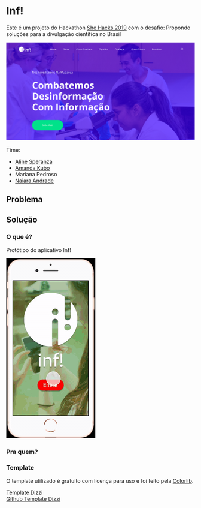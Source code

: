 # Inf!

Este é um projeto do Hackathon [She Hacks 2019](https://shehacks.xyz/) com o desafio: Propondo soluções para a divulgação científica no Brasil

<img alt="gif with text We can create something better" src="img/inf_shehacks.png"/>

Time: 
- [Aline Speranza](https://www.linkedin.com/in/aline-speranza/)     
- [Amanda Kubo](https://www.linkedin.com/in/amandakubo/)    
- Mariana Pedroso    
- [Naiara Andrade](https://www.linkedin.com/in/naiara-andrade/)    

## Problema

## Solução

### O que é?




Protótipo do aplicativo Inf!

<img alt="gif with text We can create something better" src="img/infvideo.gif"/>

### Pra quem?



### Template

O template utilizado é gratuito com licença para uso e foi feito pela [Colorlib](https://colorlib.com/).

[Template Dizzi](https://colorlib.com/wp/template/dizzi/)    
[Github Template Dizzi](https://github.com/ColorlibHQ/dizzi)